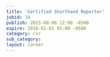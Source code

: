 ```yaml
---
title: 'Certified Shorthand Reporter'
jobid: 34
publish: 2015-08-06 12:00 -0500
expire: 2016-02-01 05:00 -0500
category: csr
sub_category: 
layout: career
---
```

